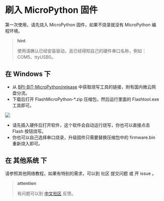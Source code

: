 刷入 MicroPython 固件
=====================

第一次使用，请先烧入 MicroPython 固件，如果不烧录就没有 MicroPython
编程环境。

> **hint**
>
> 使用请确认已经安装驱动，且已经得知自己的硬件串口名称，例如：COM5、ttyUSB0。

在 Windows 下
-------------

-   从
    [BPI-BIT-MicroPython/release](https://github.com/BPI-STEAM/BPI-BIT-MicroPython/releases/tag/FlashTool)
    中获取烧写工具的链接，附有国内微云网盘分流。
-   下载后打开 FlashMicroPython-\*.zip 压缩包，然后运行里面的
    Flashtool.exe 工具即可。

![](flash_mpy/flash_mpy.png)

-   请先插入硬件后打开软件，这个软件会自动运行烧写，你也可以直接点击
    Flash 按钮烧写。
-   你也可以自己选择串口烧录，升级固件只需要替换压缩包中的 firmware.bin
    重新烧入即可。

在 其他系统 下
--------------

请参照其他网络教程，如果有特别的需求，可以到 社区 提交问题 或 开 issue
。

> **attention**
>
> 有问题可以到 [中文社区](https://forum.banana-pi.org.cn/c/bpi-bit)
> 反馈。

